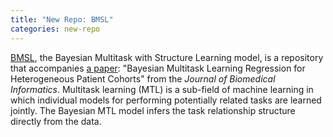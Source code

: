 ```yaml
---
title: "New Repo: BMSL"
categories: new-repo
---
```


[BMSL](https://github.com/LLNL/bmsl), the Bayesian Multitask with Structure Learning model, is a repository that accompanies [a paper](https://www.sciencedirect.com/science/article/pii/S2590177X19300587): "Bayesian Multitask Learning Regression for Heterogeneous Patient Cohorts" from the *Journal of Biomedical Informatics*. Multitask learning (MTL) is a sub-field of machine learning in which individual models for performing potentially related tasks are learned jointly. The Bayesian MTL model infers the task relationship structure directly from the data.

